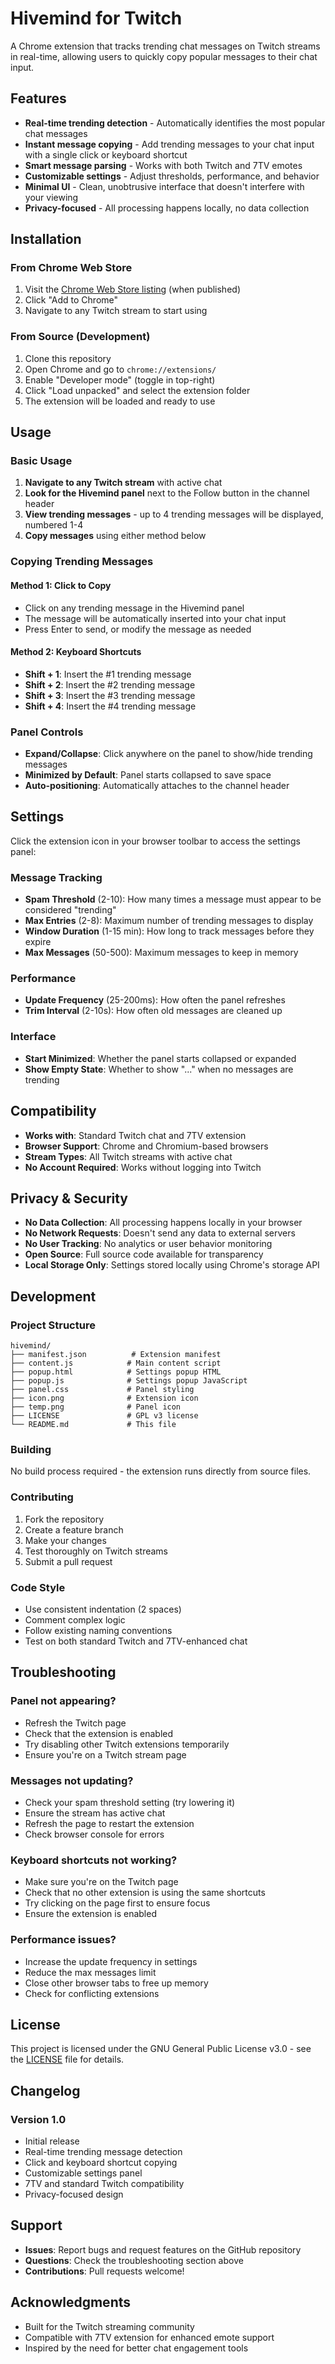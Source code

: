 # Hivemind for Twitch

A Chrome extension that tracks trending chat messages on Twitch streams in real-time, allowing users to quickly copy popular messages to their chat input.

## Features

- **Real-time trending detection** - Automatically identifies the most popular chat messages
- **Instant message copying** - Add trending messages to your chat input with a single click or keyboard shortcut
- **Smart message parsing** - Works with both Twitch and 7TV emotes
- **Customizable settings** - Adjust thresholds, performance, and behavior
- **Minimal UI** - Clean, unobtrusive interface that doesn't interfere with your viewing
- **Privacy-focused** - All processing happens locally, no data collection

## Installation

### From Chrome Web Store
1. Visit the [Chrome Web Store listing](https://chrome.google.com/webstore) (when published)
2. Click "Add to Chrome"
3. Navigate to any Twitch stream to start using

### From Source (Development)
1. Clone this repository
2. Open Chrome and go to `chrome://extensions/`
3. Enable "Developer mode" (toggle in top-right)
4. Click "Load unpacked" and select the extension folder
5. The extension will be loaded and ready to use

## Usage

### Basic Usage
1. **Navigate to any Twitch stream** with active chat
2. **Look for the Hivemind panel** next to the Follow button in the channel header
3. **View trending messages** - up to 4 trending messages will be displayed, numbered 1-4
4. **Copy messages** using either method below

### Copying Trending Messages

#### Method 1: Click to Copy
- Click on any trending message in the Hivemind panel
- The message will be automatically inserted into your chat input
- Press Enter to send, or modify the message as needed

#### Method 2: Keyboard Shortcuts
- **Shift + 1**: Insert the #1 trending message
- **Shift + 2**: Insert the #2 trending message  
- **Shift + 3**: Insert the #3 trending message
- **Shift + 4**: Insert the #4 trending message

### Panel Controls
- **Expand/Collapse**: Click anywhere on the panel to show/hide trending messages
- **Minimized by Default**: Panel starts collapsed to save space
- **Auto-positioning**: Automatically attaches to the channel header

## Settings

Click the extension icon in your browser toolbar to access the settings panel:

### Message Tracking
- **Spam Threshold** (2-10): How many times a message must appear to be considered "trending"
- **Max Entries** (2-8): Maximum number of trending messages to display
- **Window Duration** (1-15 min): How long to track messages before they expire
- **Max Messages** (50-500): Maximum messages to keep in memory

### Performance
- **Update Frequency** (25-200ms): How often the panel refreshes
- **Trim Interval** (2-10s): How often old messages are cleaned up

### Interface
- **Start Minimized**: Whether the panel starts collapsed or expanded
- **Show Empty State**: Whether to show "..." when no messages are trending

## Compatibility

- **Works with**: Standard Twitch chat and 7TV extension
- **Browser Support**: Chrome and Chromium-based browsers
- **Stream Types**: All Twitch streams with active chat
- **No Account Required**: Works without logging into Twitch

## Privacy & Security

- **No Data Collection**: All processing happens locally in your browser
- **No Network Requests**: Doesn't send any data to external servers
- **No User Tracking**: No analytics or user behavior monitoring
- **Open Source**: Full source code available for transparency
- **Local Storage Only**: Settings stored locally using Chrome's storage API

## Development

### Project Structure
```
hivemind/
├── manifest.json          # Extension manifest
├── content.js            # Main content script
├── popup.html            # Settings popup HTML
├── popup.js              # Settings popup JavaScript
├── panel.css             # Panel styling
├── icon.png              # Extension icon
├── temp.png              # Panel icon
├── LICENSE               # GPL v3 license
└── README.md             # This file
```

### Building
No build process required - the extension runs directly from source files.

### Contributing
1. Fork the repository
2. Create a feature branch
3. Make your changes
4. Test thoroughly on Twitch streams
5. Submit a pull request

### Code Style
- Use consistent indentation (2 spaces)
- Comment complex logic
- Follow existing naming conventions
- Test on both standard Twitch and 7TV-enhanced chat

## Troubleshooting

### Panel not appearing?
- Refresh the Twitch page
- Check that the extension is enabled
- Try disabling other Twitch extensions temporarily
- Ensure you're on a Twitch stream page

### Messages not updating?
- Check your spam threshold setting (try lowering it)
- Ensure the stream has active chat
- Refresh the page to restart the extension
- Check browser console for errors

### Keyboard shortcuts not working?
- Make sure you're on the Twitch page
- Check that no other extension is using the same shortcuts
- Try clicking on the page first to ensure focus
- Ensure the extension is enabled

### Performance issues?
- Increase the update frequency in settings
- Reduce the max messages limit
- Close other browser tabs to free up memory
- Check for conflicting extensions

## License

This project is licensed under the GNU General Public License v3.0 - see the [LICENSE](LICENSE) file for details.

## Changelog

### Version 1.0
- Initial release
- Real-time trending message detection
- Click and keyboard shortcut copying
- Customizable settings panel
- 7TV and standard Twitch compatibility
- Privacy-focused design

## Support

- **Issues**: Report bugs and request features on the GitHub repository
- **Questions**: Check the troubleshooting section above
- **Contributions**: Pull requests welcome!

## Acknowledgments

- Built for the Twitch streaming community
- Compatible with 7TV extension for enhanced emote support
- Inspired by the need for better chat engagement tools
